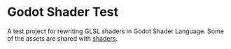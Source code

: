 # Godot Shader Test

A test project for rewriting GLSL shaders in Godot Shader Language. Some of the assets are shared with [shaders](https://github.com/pseudosma/shaders).
